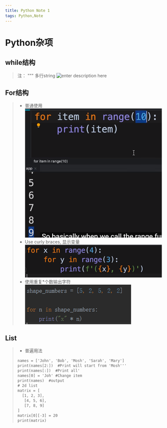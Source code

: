 ```yaml
---
title: Python Note 1
tags: Python,Note
---
```

# Python杂项

## while结构
> 注： """  多行string
![enter description here](/images/1570501535887.png)

## For结构
> * 普通使用
> ![enter description here](./images/1570516202093.png)
> * Use curly braces, 显示变量
>![enter description here](./images/1570516527166.png)
> * 使用重复*个数输出字符
> ![enter description here](./images/1570517022147.png)

## List
> * 普遍用法
>```
>names = ['John', 'Bob', 'Mosh', 'Sarah', 'Mary']
>print(names[2:])  #Print will start from 'Mosh'''
>print(names[:])  #Print all'
>names[0] = 'Joh' #Change item
>print(names)  #output
># 2d list
>matrix = [
 >   [1, 2, 3],
>    [4, 5, 6],
>    [7, 8, 9]
>]
>matrix[0][-3] = 20
>print(matrix)
>```
